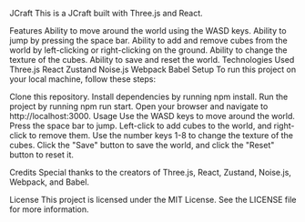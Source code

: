 JCraft
This is a JCraft built with Three.js and React.

Features
Ability to move around the world using the WASD keys.
Ability to jump by pressing the space bar.
Ability to add and remove cubes from the world by left-clicking or right-clicking on the ground.
Ability to change the texture of the cubes.
Ability to save and reset the world.
Technologies Used
Three.js
React
Zustand
Noise.js
Webpack
Babel
Setup
To run this project on your local machine, follow these steps:

Clone this repository.
Install dependencies by running npm install.
Run the project by running npm run start.
Open your browser and navigate to http://localhost:3000.
Usage
Use the WASD keys to move around the world. Press the space bar to jump. Left-click to add cubes to the world, and right-click to remove them. Use the number keys 1-8 to change the texture of the cubes. Click the "Save" button to save the world, and click the "Reset" button to reset it.

Credits
Special thanks to the creators of Three.js, React, Zustand, Noise.js, Webpack, and Babel.

License
This project is licensed under the MIT License. See the LICENSE file for more information.